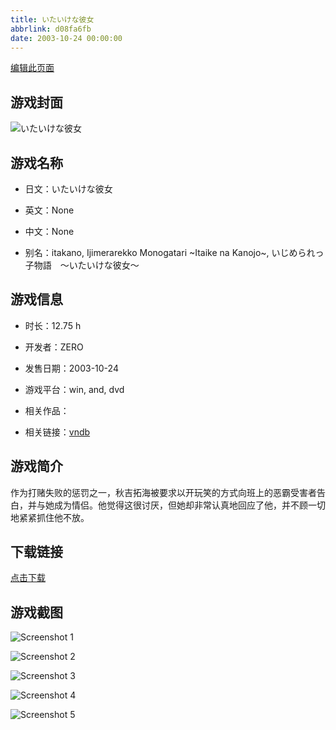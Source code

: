 ```yaml
---
title: いたいけな彼女
abbrlink: d08fa6fb
date: 2003-10-24 00:00:00
---
```

[编辑此页面](https://github.com/ACG-3/ADV3-source/blob/main/source/_posts/games/%E3%81%84%E3%81%9F%E3%81%84%E3%81%91%E3%81%AA%E5%BD%BC%E5%A5%B3.md)

## 游戏封面

![いたいけな彼女](https://pan.timero.xyz/d/onedrive/img_lib_001/%E3%81%84%E3%81%9F%E3%81%84%E3%81%91%E3%81%AA%E5%BD%BC%E5%A5%B3_cover.avif)


## 游戏名称

- 日文：いたいけな彼女
- 英文：None
- 中文：None

- 别名：itakano, Ijimerarekko Monogatari ~Itaike na Kanojo~, いじめられっ子物語　～いたいけな彼女～


## 游戏信息

- 时长：12.75 h
- 开发者：ZERO
- 发售日期：2003-10-24
- 游戏平台：win, and, dvd
- 相关作品：

- 相关链接：[vndb](https://vndb.org/v1417)


## 游戏简介

作为打赌失败的惩罚之一，秋吉拓海被要求以开玩笑的方式向班上的恶霸受害者告白，并与她成为情侣。他觉得这很讨厌，但她却非常认真地回应了他，并不顾一切地紧紧抓住他不放。


## 下载链接

[点击下载](https://pan.timero.xyz/onedrive/adv_lib_001/%E3%81%84%E3%81%9F%E3%81%84%E3%81%91%E3%81%AA%E5%BD%BC%E5%A5%B3)


## 游戏截图


![Screenshot 1](https://pan.timero.xyz/d/onedrive/img_lib_001/%E3%81%84%E3%81%9F%E3%81%84%E3%81%91%E3%81%AA%E5%BD%BC%E5%A5%B3_Screenshot_1.avif)

![Screenshot 2](https://pan.timero.xyz/d/onedrive/img_lib_001/%E3%81%84%E3%81%9F%E3%81%84%E3%81%91%E3%81%AA%E5%BD%BC%E5%A5%B3_Screenshot_2.avif)

![Screenshot 3](https://pan.timero.xyz/d/onedrive/img_lib_001/%E3%81%84%E3%81%9F%E3%81%84%E3%81%91%E3%81%AA%E5%BD%BC%E5%A5%B3_Screenshot_3.avif)

![Screenshot 4](https://pan.timero.xyz/d/onedrive/img_lib_001/%E3%81%84%E3%81%9F%E3%81%84%E3%81%91%E3%81%AA%E5%BD%BC%E5%A5%B3_Screenshot_4.avif)

![Screenshot 5](https://pan.timero.xyz/d/onedrive/img_lib_001/%E3%81%84%E3%81%9F%E3%81%84%E3%81%91%E3%81%AA%E5%BD%BC%E5%A5%B3_Screenshot_5.avif)

